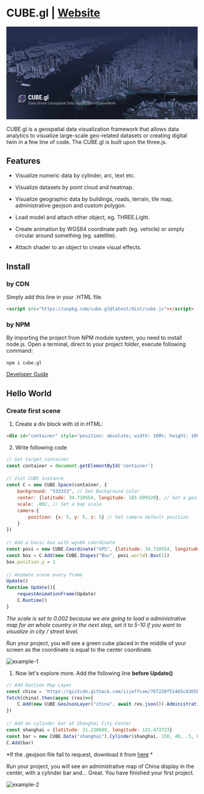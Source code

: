 # CUBE.gl | [Website]("https://cubegl.org")

<img src="./cover.png">



CUBE.gl is a geospatial data visualization framework that allows data analytics to visualize large-scale geo-related datasets or creating digital twin in a few line of code. The CUBE.gl is built upon the three.js.



## Features

- Visualize numeric data by cylinder, arc, text etc.

- Visualize datasets by point cloud and heatmap.

- Visualize geographic data by buildings, roads, terrain, tile map, administrative geojson and custom polygon.

- Load model and attach other object, eg. THREE.Light.

- Create animation by WGS84 coordinate path (eg. vehicle) or simply circular around something (eg. satellite).

-  Attach shader to an object to create visual effects.

## Install



### by CDN

Simply add this line in your .HTML file.

```html
<script src="https://unpkg.com/cube.gl@latest/dist/cube.js"></script>
```



### by NPM

By importing the project from NPM module system, you need to install node.js. Open a terminal, direct to your project folder, execute following command:

`npm i cube.gl`



[Developer Guide](https://cubegl.org)



## Hello World



### Create first scene



1. Create a div block with id in HTML:

```html
<div id="container" style="position: absolute; width: 100%; height: 100%;"></div>
```



2. Write following code

```javascript
// Get target container
const container = document.getElementById('container')

// Init CUBE instance
const C = new CUBE.Space(container, {
	background: "333333", // Set Background Color
	center: {latitude: 34.710554, longitude: 103.699520}, // Set a geo location center
	scale: .002, // Set a map scale
	camera:{
		position: {x: 5, y: 5, z: 5} // Set camera default position
	}
})

// Add a basic box with wgs84 coordinate
const posi = new CUBE.Coordinate("GPS", {latitude: 34.710554, longitude: 103.699520}).ComputeWorldCoordinate()
const box = C.Add(new CUBE.Shapes("Box", posi.world).Box(1))
box.position.y = 1

// Animate scene every frame
Update()
function Update(){
    requestAnimationFrame(Update)
    C.Runtime()
}
```

*The scale is set to 0.002 because we are going to load a administrative map for an whole country in the next step, set it to 5-10 if you want to visualize in city / street level.*



Run your project, you will see a green cube placed in the middle of your screen as the coordinate is equal to the center coordinate.



![example-1](https://cubegl.org/assets/use/example-1.png)



1. Now let's explore more. Add the following line **before Update()**

```javascript
// Add Geojson Map Layer
const china = 'https://gistcdn.githack.com/isjeffcom/787220f51465c8365b4ccc7247a919e7/raw/1afd3f92f64d8dd01534b6831d65de395f07b43e/china.geojson'
fetch(china).then(async (res)=>{
    C.Add(new CUBE.GeoJsonLayer("china", await res.json()).AdministrativeMap({border: true, height: .5}))
})

// Add an cylinder bar at Shanghai City Center
const shanghai = {latitude: 31.230689, longitude: 121.473723}
const bar = new CUBE.Data("shanghai").Cylinder(shanghai, 150, 40, .5, 0xff6600)
C.Add(bar)
```

*If the .geojson file fail to request, download it from [here](https://gist.github.com/isjeffcom/787220f51465c8365b4ccc7247a919e7) * 



Run your project, you will see an administrative map of China display in the center, with a cylinder bar and... Great. You have finished your first project.



![example-2](https://cubegl.org/assets/use/example-2.png)



